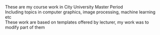 These are my course work in City University Master Period<br>
Including topics in computer graphics, image processing, machine learning etc<br>
These work are based on templates offered by lecturer, my work was to modify part of them<br>
